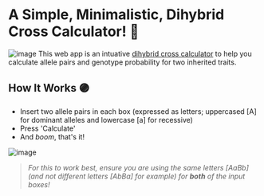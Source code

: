 # A Simple, Minimalistic, Dihybrid Cross Calculator! 🧬
![image](https://user-images.githubusercontent.com/78314850/174684731-4dd9d312-c1c4-49a5-8cfb-4a037c96a0d6.png)
This web app is an intuative [dihybrid cross calculator](https://giorgiotoffoli.github.io/dihybrid-cross-calculator/) to help you calculate allele pairs and genotype probability for two inherited traits.

## How It Works 🟣
- Insert two allele pairs in each box (expressed as letters; uppercased [A] for dominant alleles and lowercase [a] for recessive)
- Press 'Calculate'
- And _boom_, that's it!

![image](https://user-images.githubusercontent.com/78314850/174684923-97671940-9c98-457f-9843-944ba50f6fe2.png)
> *For this to work best, ensure you are using the same letters [AaBb] (and not different letters [AbBa] for example) for **both** of the input boxes!*
